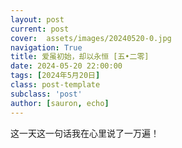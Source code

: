 ```yaml
---
layout: post
current: post
cover:  assets/images/20240520-0.jpg
navigation: True
title: 爱虽初始，却以永恒 [五•二零]
date: 2024-05-20 22:00:00
tags: [2024年5月20日]
class: post-template
subclass: 'post'
author: [sauron, echo]
---
```


<p>这一天这一句话我在心里说了一万遍！</p>